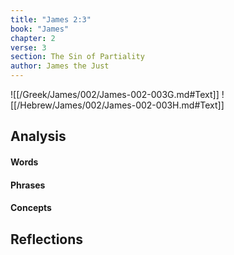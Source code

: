 ```yaml
---
title: "James 2:3"
book: "James"
chapter: 2
verse: 3
section: The Sin of Partiality
author: James the Just
---
```

![[/Greek/James/002/James-002-003G.md#Text]]
![[/Hebrew/James/002/James-002-003H.md#Text]]

## Analysis

#### Words

#### Phrases

#### Concepts

## Reflections
